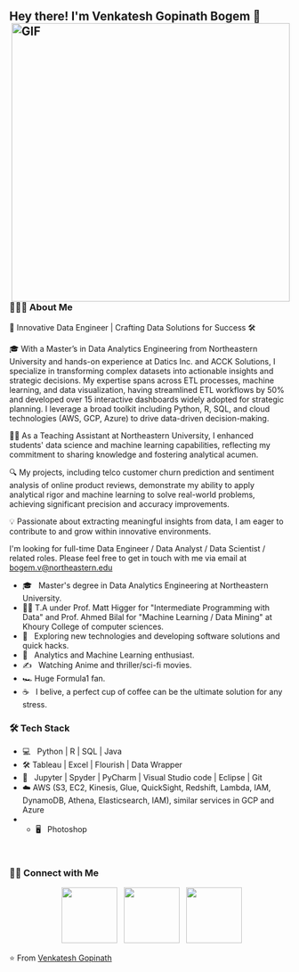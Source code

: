 <h2> Hey there! I'm Venkatesh Gopinath Bogem 👋 <img align="right" alt="GIF" src="https://i.ibb.co/2gdmMjK/image.png" width="500"></h2>


<h3> 👨🏻‍💻 About Me </h3>

🚀 Innovative Data Engineer | Crafting Data Solutions for Success 🛠️

🎓 With a Master’s in Data Analytics Engineering from Northeastern University and hands-on experience at Datics Inc. and ACCK Solutions, I specialize in transforming complex datasets into actionable insights and strategic decisions. My expertise spans across ETL processes, machine learning, and data visualization, having streamlined ETL workflows by 50% and developed over 15 interactive dashboards widely adopted for strategic planning. I leverage a broad toolkit including Python, R, SQL, and cloud technologies (AWS, GCP, Azure) to drive data-driven decision-making.

👩‍🏫 As a Teaching Assistant at Northeastern University, I enhanced students' data science and machine learning capabilities, reflecting my commitment to sharing knowledge and fostering analytical acumen.

🔍 My projects, including telco customer churn prediction and sentiment analysis of online product reviews, demonstrate my ability to apply analytical rigor and machine learning to solve real-world problems, achieving significant precision and accuracy improvements.

💡 Passionate about extracting meaningful insights from data, I am eager to contribute to and grow within innovative environments.

I'm looking for full-time Data Engineer / Data Analyst / Data Scientist / related roles. Please feel free to get in touch with me via email at bogem.v@northeastern.edu

- 🎓 &nbsp; Master's degree in Data Analytics Engineering at Northeastern University.
- :teacher:  T.A under Prof. Matt Higger for "Intermediate Programming with Data" and Prof. Ahmed Bilal for "Machine Learning / Data Mining" at Khoury College of computer sciences.
- 🤔 &nbsp; Exploring new technologies and developing software solutions and quick hacks.
- 💼 &nbsp; Analytics and Machine Learning enthusiast.
- ✍️ &nbsp; Watching Anime and thriller/sci-fi movies.
- :racing_car: Huge Formula1 fan.
- ☕ &nbsp; I belive, a perfect cup of coffee can be the ultimate solution for any stress. 

<h3>🛠 Tech Stack</h3>

- 💻 &nbsp; Python | R | SQL | Java  
- :hammer_and_wrench: Tableau | Excel | Flourish | Data Wrapper
- 🔧 &nbsp; Jupyter | Spyder | PyCharm | Visual Studio code | Eclipse | Git
- ☁️ AWS (S3, EC2, Kinesis, Glue, QuickSight, Redshift, Lambda, IAM, DynamoDB, Athena, Elasticsearch, IAM), similar services in GCP and Azure
- - 🖥 &nbsp;  Photoshop

<br>


<h3> 🤝🏻 Connect with Me </h3>

<p align="center">
&nbsp; <a href="https://www.instagram.com/okay_venky/" target="_blank" rel="noopener noreferrer"><img src="https://upload.wikimedia.org/wikipedia/commons/thumb/9/95/Instagram_logo_2022.svg/2048px-Instagram_logo_2022.svg.png" width="100" /></a>  
&nbsp; <a href="https://www.linkedin.com/in/venkatesh-gopinath/" target="_blank" rel="noopener noreferrer"><img src="https://cdn-icons-png.flaticon.com/512/174/174857.png" width="100" /></a>
&nbsp; <a href="mailto:bogem.v@northeastern.edu" target="_blank" rel="noopener noreferrer"><img src="https://i.ibb.co/yd47Syb/outlook-image.png"  width="100" /></a>
</p>

⭐️ From [Venkatesh Gopinath](https://github.com/venkateshgopinath24)

